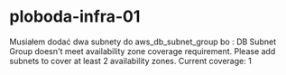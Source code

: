 # ploboda-infra-01

Musiałem dodać dwa subnety do aws_db_subnet_group bo : 
 DB Subnet Group doesn't meet availability zone coverage requirement. Please add subnets to cover at least 2 availability zones. Current coverage: 1

